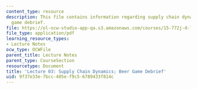 ```yaml
---
content_type: resource
description: This file contains information regarding supply chain dynamics; beer
  game debrief.
file: https://ol-ocw-studio-app-qa.s3.amazonaws.com/courses/15-772j-d-lab-supply-chains-fall-2014/9f37e33e7bcc405ef9c56789433f814c_MIT15_772JF14_Lec03.pdf
file_type: application/pdf
learning_resource_types:
- Lecture Notes
ocw_type: OCWFile
parent_title: Lecture Notes
parent_type: CourseSection
resourcetype: Document
title: 'Lecture 03: Supply Chain Dynamics; Beer Game Debrief'
uid: 9f37e33e-7bcc-405e-f9c5-6789433f814c
---
```

